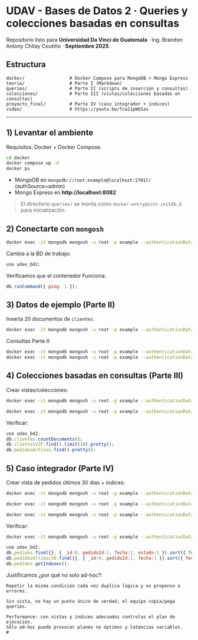 # UDAV - Bases de Datos 2 · Queries y colecciones basadas en consultas

Repositorio listo para **Universidad Da Vinci de Guatemala** · Ing. Brandon Antony Chitay Coutiño · **Septiembre 2025**.

## Estructura
```
docker/                 # Docker Compose para MongoDB + Mongo Express
teoria/                 # Parte I (Markdown)
queries/                # Parte II (scripts de inserción y consultas)
colecciones/            # Parte III (vistas/colecciones basadas en consultas)
proyecto_final/         # Parte IV (caso integrador + índices)
video/                  # https://youtu.be/fcw11pWU1as
```
---

## 1) Levantar el ambiente
Requisitos: Docker + Docker Compose.

```bash
cd docker
docker compose up -d
docker ps
```
- MongoDB en `mongodb://root:example@localhost:27017/` (authSource=admin)
- Mongo Express en **http://localhost:8082**

> El directorio `queries/` se monta como `docker-entrypoint-initdb.d` para inicialización.

## 2) Conectarte con `mongosh`
```bash
docker exec -it mongodb mongosh -u root -p example --authenticationDatabase admin
```
Cambia a la BD de trabajo:
```js
use udav_bd2;
```
Verificamos que el contenedor Funciona:
```js
db.runCommand({ ping: 1 });
```
## 3) Datos de ejemplo (Parte II)
Inserta 20 documentos de `clientes`:

```bash
docker exec -it mongodb mongosh -u root -p example --authenticationDatabase admin /docker-entrypoint-initdb.d/insert_clientes.js
```

Consultas Parte II:
```bash
docker exec -it mongodb mongosh -u root -p example --authenticationDatabase admin /docker-entrypoint-initdb.d/a_mexico_gt25.js
docker exec -it mongodb mongosh -u root -p example --authenticationDatabase admin /docker-entrypoint-initdb.d/b_promedio_proyeccion.js
```

## 4) Colecciones basadas en consultas (Parte III)
Crear vistas/colecciones:
```bash
docker exec -it mongodb mongosh -u root -p example --authenticationDatabase admin /opt/colecciones/colecciones_setup.js

```
```bash
docker exec -it mongodb mongosh -u root -p example --authenticationDatabase admin
```

Verificar:
```js
use udav_bd2;
db.clientes.countDocuments();
db.clientesVIP.find().limit(10).pretty();
db.pedidosActivos.find().pretty();
```
## 5) Caso integrador (Parte IV)
Crear vista de pedidos últimos 30 días + índices:
```bash
docker exec -it mongodb mongosh -u root -p example --authenticationDatabase admin /opt/proyecto_final/pedidos_seed.js

docker exec -it mongodb mongosh -u root -p example --authenticationDatabase admin /opt/proyecto_final/pedidosUltimos30_view.js

docker exec -it mongodb mongosh -u root -p example --authenticationDatabase admin /opt/proyecto_final/indexes.js
```

Verificar:

```bash
docker exec -it mongodb mongosh -u root -p example --authenticationDatabase admin
```

```js
use udav_bd2;
db.pedidos.find({}, { _id:0, pedidoId:1, fecha:1, estado:1 }).sort({ fecha:-1 });
db.pedidosUltimos30.find({}, { _id:0, pedidoId:1, fecha:1 }).sort({ fecha:-1 });
db.pedidos.getIndexes();

```

Justificamos ¿por qué no solo ad-hoc?:
```
Repetir la misma condición cada vez duplica lógica y es propenso a errores.

Sin vista, no hay un punto único de verdad; el equipo copia/pega queries.

Performance: con vistas y índices adecuados controlas el plan de ejecución.
Sólo ad-hoc puede provocar planes no óptimos y latencias variables.                 # 
```
